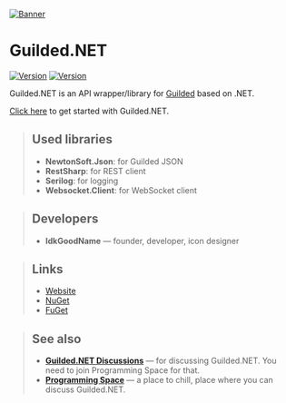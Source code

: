 [![Banner](https://raw.githubusercontent.com/Guilded-NET/Guilded.NET/main/assets/BannerGithub.png)](https://github.com/Guilded-NET/Guilded.NET)

# Guilded.NET

[![Version](https://img.shields.io/badge/Version-0.3.0-red?style=for-the-badge)](https://github.com/IdkGoodName/Guilded.NET) [![Version](https://img.shields.io/badge/Version-Beta-orange?style=for-the-badge)](https://github.com/Guilded-NET/Guilded.NET)

Guilded.NET is an API wrapper/library for [Guilded](https://guilded.gg/) based on .NET.

[Click here](https://guilded-net.github.io/guides) to get started with Guilded.NET.

> ## Used libraries
> - **NewtonSoft.Json**: for Guilded JSON
> - **RestSharp**: for REST client
> - **Serilog**: for logging
> - **Websocket.Client**: for WebSocket client

> ## Developers
> - **IdkGoodName** — founder, developer, icon designer

> ## Links
> - [Website](https://guilded-net.github.io/)
> - [NuGet](https://www.nuget.org/packages/Guilded.NET/)
> - [FuGet](https://www.nuget.org/packages/Guilded.NET/)

> ## See also
> - **[Guilded.NET Discussions](https://www.guilded.gg/guilded-api/groups/aDk5j9Jz/channels/8c247143-2009-415b-ab99-97912c0685bc/announcements)** — for discussing Guilded.NET. You need to join Programming Space for that.
> - **[Programming Space](https://guilded.gg/Programming)** — a place to chill, place where you can discuss Guilded.NET.